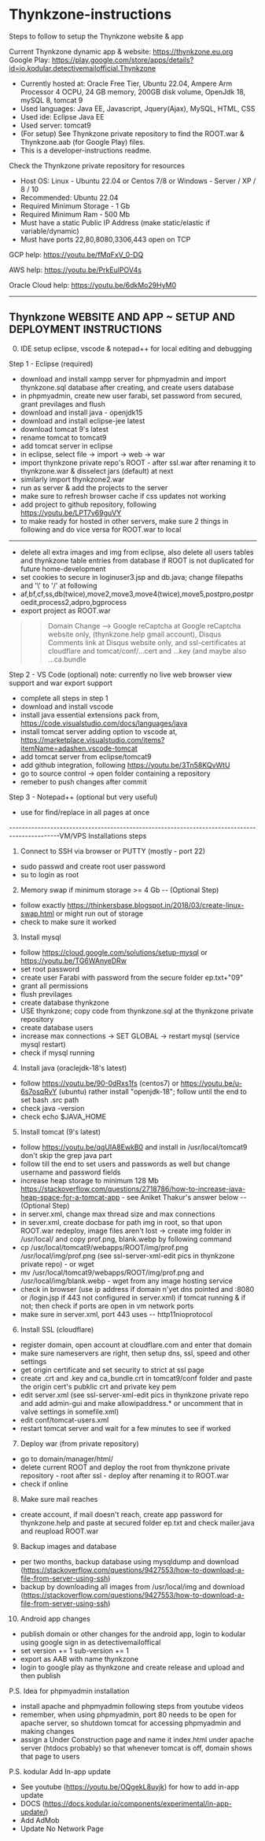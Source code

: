 # Thynkzone-instructions

Steps to follow to setup the Thynkzone website & app

Current Thynkzone dynamic app & website: https://thynkzone.eu.org
Google Play: https://play.google.com/store/apps/details?id=io.kodular.detectivemailofficial.Thynkzone
- Currently hosted at: Oracle Free Tier, Ubuntu 22.04, Ampere Arm Processor 4 OCPU, 24 GB memory, 200GB disk volume, OpenJdk 18, mySQL 8, tomcat 9
- Used languages: Java EE, Javascript, Jquery(Ajax), MySQL, HTML, CSS
- Used ide: Eclipse Java EE
- Used server: tomcat9
- (For setup) See Thynkzone private repository to find the ROOT.war & Thynkzone.aab (for Google Play) files.
- This is a developer-instructions readme.

Check the Thynkzone private repository for resources

- Host OS: Linux - Ubuntu 22.04 or Centos 7/8 or Windows - Server / XP / 8 / 10
- Recommended: Ubuntu 22.04
- Required Minimum Storage - 1 Gb
- Required Minimum Ram - 500 Mb
- Must have a static Public IP Address (make static/elastic if variable/dynamic)
- Must have ports 22,80,8080,3306,443 open on TCP

GCP help: https://youtu.be/fMqFxV_0-DQ

AWS help: https://youtu.be/PrkEulPOV4s

Oracle Cloud help: https://youtu.be/6dkMo29HyM0

-----------------------------------------------------------------
Thynkzone WEBSITE AND APP ~ SETUP AND DEPLOYMENT INSTRUCTIONS
-----------------------------------------------------------------

0) IDE setup eclipse, vscode & notepad++ for local editing and debugging

Step 1 - Eclipse (required)
- download and install xampp server for phpmyadmin and import thynkzone.sql database after creating, and create users database
- in phpmyadmin, create new user farabi, set password from secured, grant previlages and flush
- download and install java - openjdk15
- download and install eclipse-jee latest
- download tomcat 9's latest
- rename tomcat to tomcat9
- add tomcat server in eclipse
- in eclipse, select file -> import -> web -> war
- import thynkzone private repo's ROOT - after ssl.war after renaming it to thynkzone.war & disselect jars (default) at next
- similarly import thynkzone2.war
- run as server & add the projects to the server
- make sure to refresh browser cache if css updates not working
- add project to github repository, following https://youtu.be/LPT7v69guVY
- to make ready for hosted in other servers, make sure 2 things in following and do vice versa for ROOT.war to local
----------------------------------------------------------------------------------------------------------------------

- delete all extra images and img from eclipse, also delete all users tables and thynkzone table entries from database if ROOT is not duplicated for future home-development
- set cookies to secure in loginuser3.jsp and db.java; change filepaths and '\\' to '/' at following
- af,bf,cf,ss,db(twice),move2,move3,move4(twice),move5,postpro,postproedit,process2,adpro,bgprocess
- export project as ROOT.war

>>Domain Change --> Google reCaptcha at Google reCaptcha website only, (thynkzone.help gmail account), Disqus Comments link at Disqus website only, and ssl-certificates at cloudflare and tomcat/conf/...cert and ...key (and maybe also ...ca.bundle

Step 2 - VS Code (optional)
note: currently no live web browser view support and war export support
- complete all steps in step 1
- download and install vscode
- install java essential extensions pack from, https://code.visualstudio.com/docs/languages/java
- install tomcat server adding option to vscode at, https://marketplace.visualstudio.com/items?itemName=adashen.vscode-tomcat
- add tomcat server from eclipse/tomcat9
- add github integration, following https://youtu.be/3Tn58KQvWtU
- go to source control -> open folder containing a repository
- remeber to push changes after commit

Step 3 - Notepad++ (optional but very useful)
- use for find/replace in all pages at once



----------------------------------------------------------------------------------------------VM/VPS Installations steps

1) Connect to SSH via browser or PUTTY (mostly - port 22)
- sudo passwd and create root user password
- su to login as root

2) Memory swap if minimum storage >= 4 Gb -- (Optional Step)
- follow exactly https://thinkersbase.blogspot.in/2018/03/create-linux-swap.html or might run out of storage
- check to make sure it worked

3) Install mysql
- follow https://cloud.google.com/solutions/setup-mysql  or https://youtu.be/TG6WAnyeDRw
- set root password
- create user Farabi with password from the secure folder ep.txt+"09"
- grant all permissions
- flush previlages
- create database thynkzone
- USE thynkzone; copy code from thynkzone.sql at the thynkzone private repository
- create database users
- increase max connections -> SET GLOBAL -> restart mysql (service mysql restart)
- check if mysql running

4) Install java (oraclejdk-18's latest)
- follow https://youtu.be/90-0dRxs1fs (centos7) or https://youtu.be/u-6s7osqRvY (ubuntu) rather install "openjdk-18"; follow until the end to set bash .src path
- check java -version
- check echo $JAVA_HOME

5) Install tomcat (9's latest)
- follow https://youtu.be/qgUIA8EwkB0 and install in /usr/local/tomcat9 don't skip the grep java part
- follow till the end to set users and passwords as well but change username and password fields
- increase heap storage to minimum 128 Mb https://stackoverflow.com/questions/2718786/how-to-increase-java-heap-space-for-a-tomcat-app - see Aniket Thakur's answer below -- (Optional Step)
- in server.xml, change max thread size and max connections
- in sever.xml, create docbase for path img in root, so that upon ROOT.war redeploy, image files aren't lost -> create img folder in /usr/local/ and copy prof.png, blank.webp by following command
- cp /usr/local/tomcat9/webapps/ROOT/img/prof.png /usr/local/img/prof.png (see ssl-server-xml-edit pics in thynkzone private repo) - or wget
- mv /usr/local/tomcat9/webapps/ROOT/img/prof.png and /usr/local/img/blank.webp - wget from any image hosting service
- check in browser (use ip address if domain n'yet dns pointed and :8080 or /login.jsp if 443 not configured in server.xml) if tomcat running & if not; then check if ports are open in vm network ports
- make sure in server.xml, port 443 uses -- http11nioprotocol

6) Install SSL (cloudflare)
- register domain, open account at cloudflare.com and enter that domain
- make sure nameservers are right, then setup dns, ssl, speed and other settings
- get origin certificate and set security to strict at ssl page
- create .crt and .key and ca_bundle.crt in tomcat9/conf folder and paste the origin cert's pubklic crt and private key pem
- edit server.xml (see ssl-server-xml-edit pics in thynkzone private repo and add admin-gui and make allowipaddress.* or uncomment that in valve settings in somefile.xml)
- edit conf/tomcat-users.xml
- restart tomcat server and wait for a few minutes to see if worked

7) Deploy war (from private repository)
- go to domain/manager/html/
- delete current ROOT and deploy the root from thynkzone private repository - root after ssl - deploy after renaming it to ROOT.war
- check if online

8) Make sure mail reaches
- create account, if mail doesn't reach, create app password for thynkzone.help and paste at secured folder ep.txt and check mailer.java and reupload ROOT.war

9) Backup images and database
- per two months, backup database using mysqldump and download (https://stackoverflow.com/questions/9427553/how-to-download-a-file-from-server-using-ssh)
- backup by downloading all images from /usr/local/img and download (https://stackoverflow.com/questions/9427553/how-to-download-a-file-from-server-using-ssh)

10) Android app changes
-  publish domain or other changes for the android app, login to kodular using google sign in as detectivemailoffical
-  set version += 1 sub-version += 1
-  export as AAB with name thynkzone
-  login to google play as thynkzone and create release and upload and then publish

P.S. Idea for phpmyadmin installation
- install apache and phpmyadmin following steps from youtube videos
- remember, when using phpmyadmin, port 80 needs to be open for apache server, so shutdown tomcat for accessing phpmyadmin and making changes
- assign a Under Construction page and name it index.html under apache server (htdocs probably) so that whenever tomcat is off, domain shows that page to users

P.S. kodular
Add In-app update
- See youtube (https://youtu.be/OQgekL8uyjk) for how to add in-app update
- DOCS (https://docs.kodular.io/components/experimental/in-app-update/)
- Add AdMob
- Update No Network Page
